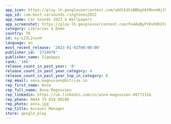```yaml
---
app_icon: https://play-lh.googleusercontent.com/uAUlEdCeBBbgVAtMonm0j2GPiXDdl076qSNUQT6xAVWFJedMZEuiSoWGtqV-RBG2Yw
app_id: com.best.carsounds.ringtones2022
app_name: Car Sounds 2023 & Wallpapers
app_screenshot: https://play-lh.googleusercontent.com/Fe4AqNyFY0sh0hIFgi4vquZypqhx2a_wQDVmOzD7LAaGYOC721ciMMlsKTZEgAwhqfc
category: Libraries & Demo
country: TR
id: ky-LZIL2suvH
language: en
most_recent_release: '2023-01-02T00:00:00'
publisher_id: '2714978'
publisher_name: Sigmapps
rank: '166'
release_count_in_past_year: '0'
release_count_in_past_year_category: 4
release_count_in_past_year_top_in_category: 8
rep_email: anna.magnussen@bitrise.io
rep_first_name: Anna
rep_full_name: Anna Magnussen
rep_linkedin: https://uk.linkedin.com/in/anna-magnussen-0977131b
rep_phone: 0044 73 918 00286
rep_photo: anna.jpg
rep_title: Account Manager
store: google_play
---
```

